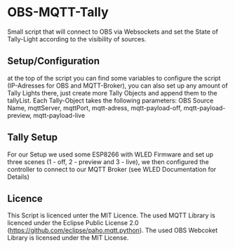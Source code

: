 # OBS-MQTT-Tally
Small script that will connect to OBS via Websockets and set the State of Tally-Light according to the visibility of sources.

## Setup/Configuration
at the top of the script you can find some variables to configure the script (IP-Adresses for OBS and MQTT-Broker), you can also set up any amount of Tally Lights there, just create more Tally Objects and append them to the tallyList. Each Tally-Object takes the following parameters: OBS Source Name, mqttServer, mqttPort, mqtt-adress, mqtt-payload-off, mqtt-payload-preview, mqtt-payload-live 

## Tally Setup
For our Setup we used some ESP8266 with WLED Firmware and set up three scenes (1 - off, 2 - preview and 3 - live), we then configured the controller to connect to our MQTT Broker (see WLED Documentation for Details)

## Licence
This Script is licenced unter the MIT Licence. The used MQTT Library is licenced under the Eclipse Public License 2.0 (https://github.com/eclipse/paho.mqtt.python). The used OBS Webcoket Library is licensed under the MIT License. 

